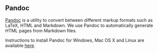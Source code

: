 
## Pandoc

[Pandoc](http://www.pandoc.org/index.html)
is a utility to convert between different markup formats
such as LaTeX, HTML and Markdown.
We use Pandoc to automatically generate HTML pages
from Markdown files.

Instructions to install Pandoc for Windows, Mac OS X and Linux
are available [here](http://www.pandoc.org/installing).

